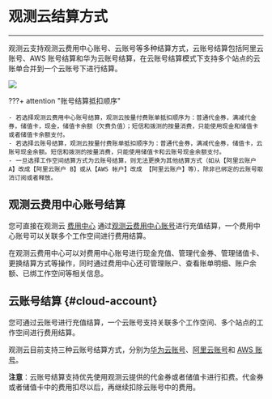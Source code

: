 # 观测云结算方式
---

观测云支持观测云费用中心账号、云账号等多种结算方式，云账号结算包括阿里云账号、AWS 账号结算和华为云账号结算，在云账号结算模式下支持多个站点的云账单合并到一个云账号下进行结算。


![](../img/billing-index-1.png)

???+ attention "账号结算抵扣顺序"

    - 若选择观测云费用中心账号结算，观测云按量付费账单抵扣顺序为：普通代金券，满减代金券，储值卡，现金，储值卡余额（欠费负值）；短信和拨测的按量消费，只能使用现金和储值卡或者储值卡余额支付。
    - 若选择云账号结算，观测云按量付费账单抵扣顺序为：普通代金券，满减代金券，储值卡，云账号现金余额。短信和拨测的按量消费，只能使用储值卡和云账号现金余额支付。
    - 一旦选择工作空间结算方式为云账号结算，则无法更换为其他结算方式（如从【阿里云账户 A】改成【阿里云账户 B】或从【AWS 帐户】改成 【阿里云账户】等），除非已绑定的云账号取消订阅或者释放。

## 观测云费用中心账号结算

您可直接在观测云 [费用中心](../../billing/cost-center/index.md) 通过[观测云费用中心账号](enterprise-account.md)进行充值结算，一个费用中心账号可以关联多个工作空间进行费用结算。

在观测云费用中心可以对费用中心账号进行现金充值、管理代金券、管理储值卡、更换结算方式等操作，同时通过费用中心还可管理账户、查看账单明细、账户余额、已绑工作空间等相关信息。

## 云账号结算 {#cloud-account}

您可通过云账号进行充值结算，一个云账号支持关联多个工作空间、多个站点的工作空间进行费用结算。

观测云目前支持三种云账号结算方式，分别为[华为云账号](huawei-account.md)、[阿里云账号](aliyun-account.md)和 [AWS 账号](aws-account.md)。


**注意**：云账号结算支持优先使用观测云提供的代金券或者储值卡进行扣费。代金券或者储值卡中的费用扣尽以后，再继续扣除云账号中的费用。
